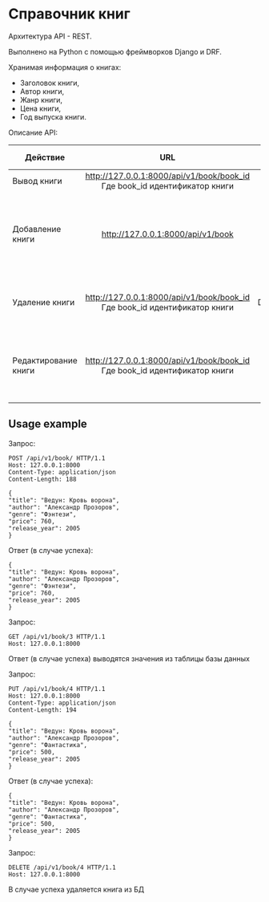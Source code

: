 # Справочник книг

Архитектура API - REST. 

Выполнено на Python с помощью фреймворков Django и DRF.

Хранимая информация о книгах:

* Заголовок книги,
* Автор книги,
* Жанр книги,
* Цена книги,
* Год выпуска книги.

Описание API:

| Действие              | URL                                         | Метод  | Параметры              | Возвращаемый результат| 
| --------------------- |:-------------------------------------------:| ------:|:----------------------:|----------------------:|
| Вывод книги           | http://127.0.0.1:8000/api/v1/book/book_id   Где book_id идентификатор книги   | GET    |Нет параметров             |Книга               |
| Добавление книги      | http://127.0.0.1:8000/api/v1/book           | POST   |Json с параметрами объекта |Результат операции (успех JSON с параметрами объекта, ошибка, объект уже существует)|
| Удаление книги        | http://127.0.0.1:8000/api/v1/book/book_id   Где book_id идентификатор книги  | DELETE |Нет параметров             |Результат операции (успех, ошибка, объект не найден)|
| Редактирование книги  | http://127.0.0.1:8000/api/v1/book/book_id   Где book_id идентификатор книги  | PUT    |Нет параметров             |Результат операции (успех JSON с параметрами объекта, ошибка, объект не найден)|

## Usage example

Запрос:

    POST /api/v1/book/ HTTP/1.1
    Host: 127.0.0.1:8000
    Content-Type: application/json
    Content-Length: 188
    
    {
    "title": "Ведун: Кровь ворона",
    "author": "Александр Прозоров",
    "genre": "Фэнтези",
    "price": 760,
    "release_year": 2005
    }

Ответ (в случае успеха):

    {
    "title": "Ведун: Кровь ворона",
    "author": "Александр Прозоров",
    "genre": "Фэнтези",
    "price": 760,
    "release_year": 2005
    }

Запрос:

    GET /api/v1/book/3 HTTP/1.1
    Host: 127.0.0.1:8000

Ответ (в случае успеха) выводятся значения из таблицы базы данных

Запрос:

    PUT /api/v1/book/4 HTTP/1.1
    Host: 127.0.0.1:8000
    Content-Type: application/json
    Content-Length: 194
    
    {
    "title": "Ведун: Кровь ворона",
    "author": "Александр Прозоров",
    "genre": "Фантастика",
    "price": 500,
    "release_year": 2005
    }

Ответ (в случае успеха):

    {
    "title": "Ведун: Кровь ворона",
    "author": "Александр Прозоров",
    "genre": "Фантастика",
    "price": 500,
    "release_year": 2005
    }

Запрос:

    DELETE /api/v1/book/4 HTTP/1.1
    Host: 127.0.0.1:8000
    
В случае успеха удаляется книга из БД
